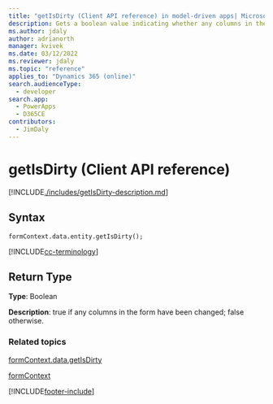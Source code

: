 ```yaml
---
title: "getIsDirty (Client API reference) in model-driven apps| MicrosoftDocs"
description: Gets a boolean value indicating whether any columns in the form have been modified.
ms.author: jdaly
author: adrianorth
manager: kvivek
ms.date: 03/12/2022
ms.reviewer: jdaly
ms.topic: "reference"
applies_to: "Dynamics 365 (online)"
search.audienceType: 
  - developer
search.app: 
  - PowerApps
  - D365CE
contributors:
  - JimDaly
---
```

# getIsDirty (Client API reference)



[!INCLUDE[./includes/getIsDirty-description.md](./includes/getIsDirty-description.md)]

## Syntax

`formContext.data.entity.getIsDirty();`

[!INCLUDE[cc-terminology](../../../../data-platform/includes/cc-terminology.md)]

## Return Type

**Type**: Boolean

**Description**: true if any columns in the form have been changed; false otherwise.

### Related topics

[formContext.data.getIsDirty](../formContext-data/getIsDirty.md)

[formContext](../../clientapi-form-context.md)



[!INCLUDE[footer-include](../../../../../includes/footer-banner.md)]